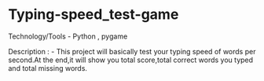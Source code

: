 # Typing-speed_test-game

Technology/Tools - Python , pygame

Description : - This project will basically test your typing speed of words per second.At the end,it will show you total score,total correct words you typed and total missing words.
